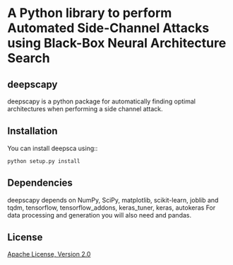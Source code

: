 # A Python library to perform Automated Side-Channel Attacks using Black-Box Neural Architecture Search



deepscapy
------------

deepscapy is a python package for automatically finding optimal architectures when performing a side channel attack.

Installation
------------
You can install deepsca using::

	python setup.py install


Dependencies
------------
deepscapy depends on NumPy, SciPy, matplotlib, scikit-learn, joblib and tqdm, tensorflow, tensorflow_addons, keras_tuner, keras, autokeras
For data processing and generation you will also need and pandas.


License
--------
[Apache License, Version 2.0](LICENSE)
